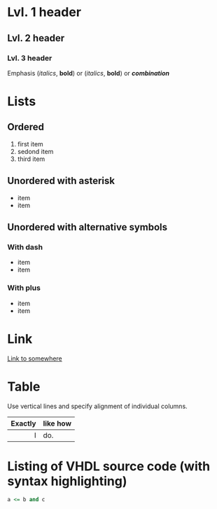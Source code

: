 # Lvl. 1 header
## Lvl. 2 header
### Lvl. 3 header
Emphasis (*italics*, **bold**) or (_italics_, __bold__) or ***combination***

# Lists
## Ordered
1. first item
2. sedond item
3. third item

## Unordered with asterisk
* item
* item

## Unordered with alternative symbols
### With dash
- item
- item

### With plus
+ item
+ item

# Link
[Link to somewhere](https://media2.giphy.com/media/CSbIZi52DvqnJPm1WA/giphy.gif?cid=790b761144540191be7f9f73f2c1a0ad057cfbfdde8367dc&rid=giphy.gif&ct=g)

# Table
Use vertical lines and specify alignment of individual columns.

  | Exactly | like how |
  | --: | :-- |
  | I | do. |
  
# Listing of VHDL source code (with syntax highlighting)

```vhdl
a <= b and c
```
